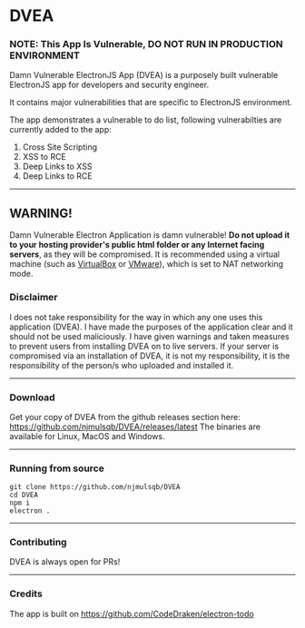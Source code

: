# DVEA
### NOTE: This App Is Vulnerable, DO NOT RUN IN PRODUCTION ENVIRONMENT
Damn Vulnerable ElectronJS App (DVEA) is a purposely built vulnerable ElectronJS app for developers and security engineer.

It contains major vulnerabilities that are specific to ElectronJS environment.

The app demonstrates a vulnerable to do list, following vulnerabilties are currently added to the app:
1. Cross Site Scripting
2. XSS to RCE
3. Deep Links to XSS
4. Deep Links to RCE

- - -

## WARNING!

Damn Vulnerable Electron Application is damn vulnerable! **Do not upload it to your hosting provider's public html folder or any Internet facing servers**, as they will be compromised. It is recommended using a virtual machine (such as [VirtualBox](https://www.virtualbox.org/) or [VMware](https://www.vmware.com/)), which is set to NAT networking mode.

### Disclaimer

I does not take responsibility for the way in which any one uses this application (DVEA). I have made the purposes of the application clear and it should not be used maliciously. I have given warnings and taken measures to prevent users from installing DVEA on to live servers. If your server is compromised via an installation of DVEA, it is not my responsibility, it is the responsibility of the person/s who uploaded and installed it.

- - -
### Download
Get your copy of DVEA from the github releases section here: https://github.com/njmulsqb/DVEA/releases/latest
The binaries are available for Linux, MacOS and Windows.
- - -

### Running from source
```
git clone https://github.com/njmulsqb/DVEA
cd DVEA
npm i
electron .

```
---
### Contributing
DVEA is always open for PRs!
 
---

### Credits
The app is built on https://github.com/CodeDraken/electron-todo
